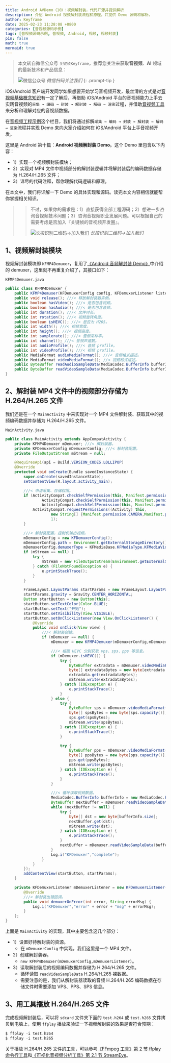 ```yaml
---
title: Android AVDemo（10）：视频解封装，代码开源并提供解析
description: 介绍 Android 视频解封装流程和原理，并提供 Demo 源码和解析。
author: Keyframe
date: 2025-02-23 11:28:08 +0800
categories: [音视频源码示例]
tags: [音视频源码示例, 音视频, Android, 视频, 视频封装]
pin: false
math: true
mermaid: true
---
```


> 本文转自微信公众号 `关键帧Keyframe`，推荐您关注来获取**音视频**、**AI** 领域的最新技术和产品信息：
>
>![微信公众号](assets/img/keyframe-mp.jpg)
_微信扫码关注我们_
{: .prompt-tip }

iOS/Android 客户端开发同学如果想要开始学习音视频开发，最丝滑的方式是对[音视频基础概念知识](https://mp.weixin.qq.com/mp/appmsgalbum?__biz=MjM5MTkxOTQyMQ==&action=getalbum&album_id=2140155659944787969#wechat_redirect)有一定了解后，再借助 iOS/Android 平台的音视频能力上手去实践音视频的`采集 → 编码 → 封装 → 解封装 → 解码 → 渲染`过程，并借助[音视频工具](https://mp.weixin.qq.com/mp/appmsgalbum?__biz=MjM5MTkxOTQyMQ==&action=getalbum&album_id=2216997905264082945#wechat_redirect)来分析和理解对应的音视频数据。

在[音视频工程示例](https://mp.weixin.qq.com/mp/appmsgalbum?__biz=MjM5MTkxOTQyMQ==&action=getalbum&album_id=2273301900659851268#wechat_redirect)这个栏目，我们将通过拆解`采集 → 编码 → 封装 → 解封装 → 解码 → 渲染`流程并实现 Demo 来向大家介绍如何在 iOS/Android 平台上手音视频开发。

这里是 Android 第十篇：**Android 视频解封装 Demo**。这个 Demo 里包含以下内容：

- 1）实现一个视频解封装模块；
- 2）实现对 MP4 文件中视频部分的解封装逻辑并将解封装后的编码数据存储为 H.264/H.265 文件；
- 3）详尽的代码注释，帮你理解代码逻辑和原理。

在本文中，我们将详解一下 Demo 的具体实现和源码。读完本文内容相信就能帮你掌握相关知识。

>>不过，如果你的需求是：1）直接获得全部工程源码；2）想进一步咨询音视频技术问题；3）咨询音视频职业发展问题。可以根据自己的需要考虑是否加入『关键帧的音视频开发圈』。
>>
>>![长按识别二维码→加入我们](assets/img/keyframe-zsxq.png)
>>_长按识别二维码→加入我们_


## 1、视频解封装模块

视频解封装模块即 `KFMP4Demuxer`，复用了[《Android 音频解封装 Demo》](https://mp.weixin.qq.com/s/2tv6J-11FMjq3YCQoJC8eQ)中介绍的 demuxer，这里就不再重复介绍了，其接口如下：

`KFMP4Demuxer.java`

```java
public class KFMP4Demuxer {
    public KFMP4Demuxer(KFDemuxerConfig config, KFDemuxerListener listener); ///< 构造方法：配置 & 回调。
    public void release(); ///< 释放解封装器实例。
    public boolean hasVideo(); ///< 是否包含视频。
    public boolean hasAudio(); ///< 是否包含音频。
    public int duration(); ///< 文件时长。
    public int rotation(); ///< 视频旋转角度。
    public boolean isHEVC(); ///< 是否为 H265。
    public int width(); ///< 视频宽度。
    public int height(); ///< 视频高度。
    public int samplerate(); ///< 音频采样率。
    public int channel(); ///< 音频声道数。
    public int audioProfile(); ///< 音频 profile。
    public int videoProfile(); ///< 视频 profile。
    public MediaFormat audioMediaFormat(); ///< 音频格式描述。
    public MediaFormat videoMediaFormat(); //< 视频格式描述。
    public ByteBuffer readAudioSampleData(MediaCodec.BufferInfo bufferInfo); ///< 读取音频帧。
    public ByteBuffer readVideoSampleData(MediaCodec.BufferInfo bufferInfo); ///< 读取视频帧。
}
```



## 2、解封装 MP4 文件中的视频部分存储为 H.264/H.265 文件

我们还是在一个 `MainActivity` 中来实现对一个 MP4 文件解封装、获取其中的视频编码数据并存储为 H.264/H.265 文件。

`MainActivity.java`

```java
public class MainActivity extends AppCompatActivity {
    private KFMP4Demuxer mDemuxer; ///< 解封装器。
    private KFDemuxerConfig mDemuxerConfig; ///< 解封装配置。
    private FileOutputStream mStream = null;

    @RequiresApi(api = Build.VERSION_CODES.LOLLIPOP)
    @Override
    protected void onCreate(Bundle savedInstanceState) {
        super.onCreate(savedInstanceState);
        setContentView(R.layout.activity_main);

        ///< 申请采集、存储权限。
        if (ActivityCompat.checkSelfPermission(this, Manifest.permission.RECORD_AUDIO) != PackageManager.PERMISSION_GRANTED || ActivityCompat.checkSelfPermission(this, Manifest.permission.CAMERA) != PackageManager.PERMISSION_GRANTED ||
                ActivityCompat.checkSelfPermission(this, Manifest.permission.READ_EXTERNAL_STORAGE) != PackageManager.PERMISSION_GRANTED ||
                ActivityCompat.checkSelfPermission(this, Manifest.permission.WRITE_EXTERNAL_STORAGE) != PackageManager.PERMISSION_GRANTED) {
            ActivityCompat.requestPermissions((Activity) this,
                    new String[] {Manifest.permission.CAMERA,Manifest.permission.RECORD_AUDIO, Manifest.permission.READ_EXTERNAL_STORAGE, Manifest.permission.WRITE_EXTERNAL_STORAGE},
                    1);
        }

        ///< 解封装配置，控制仅输出视频。
        mDemuxerConfig = new KFDemuxerConfig();
        mDemuxerConfig.path = Environment.getExternalStorageDirectory().getPath() + "/2.mp4";
        mDemuxerConfig.demuxerType = KFMediaBase.KFMediaType.KFMediaVideo;
        if (mStream == null) {
            try {
                mStream = new FileOutputStream(Environment.getExternalStorageDirectory().getPath() + "/test.h264");
            } catch (FileNotFoundException e) {
                e.printStackTrace();
            }
        }

        FrameLayout.LayoutParams startParams = new FrameLayout.LayoutParams(200, 120);
        startParams.gravity = Gravity.CENTER_HORIZONTAL;
        Button startButton = new Button(this);
        startButton.setTextColor(Color.BLUE);
        startButton.setText("开始");
        startButton.setVisibility(View.VISIBLE);
        startButton.setOnClickListener(new View.OnClickListener() {
            @Override
            public void onClick(View view) {
                ///< 解封装创建。
                if (mDemuxer == null) {
                    mDemuxer = new KFMP4Demuxer(mDemuxerConfig,mDemuxerListener);

                    ///< 根据 HEVC 分别获取 vps、sps、pps 等信息。
                    if (mDemuxer.isHEVC()) {
                        try {
                            ByteBuffer extradata = mDemuxer.videoMediaFormat().getByteBuffer("csd-0");
                            byte[] extradataBytes = new byte[extradata.capacity()];
                            extradata.get(extradataBytes);
                            mStream.write(extradataBytes);
                        } catch (IOException e) {
                            e.printStackTrace();
                        }
                    } else {
                        try {
                            ByteBuffer sps = mDemuxer.videoMediaFormat().getByteBuffer("csd-0");
                            byte[] spsBytes = new byte[sps.capacity()];
                            sps.get(spsBytes);
                            mStream.write(spsBytes);
                        } catch (IOException e) {
                            e.printStackTrace();
                        }

                        try {
                            ByteBuffer pps = mDemuxer.videoMediaFormat().getByteBuffer("csd-1");
                            byte[] ppsBytes = new byte[pps.capacity()];
                            pps.get(ppsBytes);
                            mStream.write(ppsBytes);
                        } catch (IOException e) {
                            e.printStackTrace();
                        }
                    }

                    ///< 循环读取视频数据。
                    MediaCodec.BufferInfo bufferInfo = new MediaCodec.BufferInfo();
                    ByteBuffer nextBuffer = mDemuxer.readVideoSampleData(bufferInfo);
                    while (nextBuffer != null) {
                        try {
                            byte[] dst = new byte[bufferInfo.size];
                            nextBuffer.get(dst);
                            mStream.write(dst);
                        } catch (IOException e) {
                            e.printStackTrace();
                        }
                        nextBuffer = mDemuxer.readVideoSampleData(bufferInfo);
                    }
                    Log.i("KFDemuxer","complete");
                }
            }
        });
        addContentView(startButton, startParams);
    }

    private KFDemuxerListener mDemuxerListener = new KFDemuxerListener() {
        @Override
        ///< 解封装出错回调。
        public void demuxerOnError(int error, String errorMsg) {
            Log.i("KFDemuxer","error" + error + "msg" + errorMsg);
        }
    };
}
```



上面是 `MainActivity` 的实现，其中主要包含这几个部分：

- 1）设置好待解封装的资源。
	- 在 `mDemuxerConfig` 中实现，我们这里是一个 MP4 文件。
- 2）创建解封装器。
	- `new KFMP4Demuxer(mDemuxerConfig,mDemuxerListener)`。
- 3）读取解封装后的视频编码数据并存储为 H.264/H.265 文件。
	- 循环读取 `readVideoSampleData` H.264/H.265 裸数据。
	- 需要注意的是，我们从解封装器读取的音频 H.264/H.265 编码数据在存储文件时需要添加 VPS、PPS、SPS 信息。



## 3、用工具播放 H.264/H.265 文件

完成视频解封装后，可以将 `sdcard` 文件夹下面的 `test.h264` 或 `test.h265` 文件拷贝到电脑上，使用 `ffplay` 播放来验证一下视频解封装的效果是否符合预期：

```c
$ ffplay -i test.h264
$ ffplay -i test.h265
```

关于播放 H.264/H.265 文件的工具，可以参考[《FFmpeg 工具》第 2 节 ffplay 命令行工具](https://mp.weixin.qq.com/s/Rl7fxOP-YH37mQEvGxhfUA)和[《可视化音视频分析工具》第 2.1 节 StreamEye](https://mp.weixin.qq.com/s/jCYih3qgEIUctuWxn0aTGQ)。












